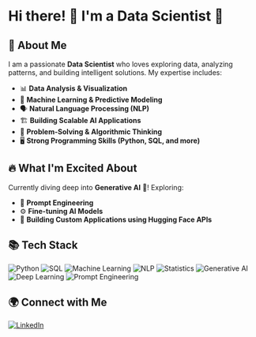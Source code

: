 # Hi there! 👋 I'm a Data Scientist 🚀

## 🧠 About Me
I am a passionate **Data Scientist** who loves exploring data, analyzing patterns, and building intelligent solutions. My expertise includes:

- 📊 **Data Analysis & Visualization**
- 🤖 **Machine Learning & Predictive Modeling**
- 🗣️ **Natural Language Processing (NLP)**
- 🏗️ **Building Scalable AI Applications**
- 🎯 **Problem-Solving & Algorithmic Thinking**
- 🖥️ **Strong Programming Skills (Python, SQL, and more)**

## 🔥 What I'm Excited About
Currently diving deep into **Generative AI** 🚀! Exploring:
- 📝 **Prompt Engineering**
- ⚙️ **Fine-tuning AI Models**
- 🤖 **Building Custom Applications using Hugging Face APIs**

## 📚 Tech Stack
![Python](https://img.shields.io/badge/Python-3776AB?style=for-the-badge&logo=python&logoColor=white)
![SQL](https://img.shields.io/badge/SQL-4479A1?style=for-the-badge&logo=sqlite&logoColor=white)
![Machine Learning](https://img.shields.io/badge/Machine%20Learning-%23FF6F00.svg?style=for-the-badge&logo=scikit-learn&logoColor=white)
![NLP](https://img.shields.io/badge/NLP-%234A90E2.svg?style=for-the-badge)
![Statistics](https://img.shields.io/badge/Statistics-%23F7DF1E.svg?style=for-the-badge)
![Generative AI](https://img.shields.io/badge/Generative%20AI-%23E4405F.svg?style=for-the-badge)
![Deep Learning](https://img.shields.io/badge/Deep%20Learning-%231572B6.svg?style=for-the-badge)
![Prompt Engineering](https://img.shields.io/badge/Prompt%20Engineering-%23FF5733.svg?style=for-the-badge)

## 🌍 Connect with Me
[![LinkedIn](https://img.shields.io/badge/LinkedIn-%230077B5.svg?style=for-the-badge&logo=linkedin&logoColor=white)]([https://www.linkedin.com/in/deepakdodeja/](https://www.linkedin.com/in/deepakdodeja/))
